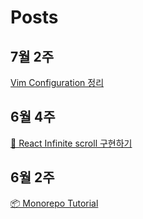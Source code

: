 # Posts

## 7월 2주
[Vim Configuration 정리](https://y0c.github.io/2019/07/14/vim-config-for-js-developer/)

## 6월 4주
[🚀 React Infinite scroll 구현하기](https://y0c.github.io/2019/06/30/react-infinite-scroll/)

## 6월 2주
[📦 Monorepo Tutorial](https://y0c.github.io/2019/06/14/monorepo-tutorial)
